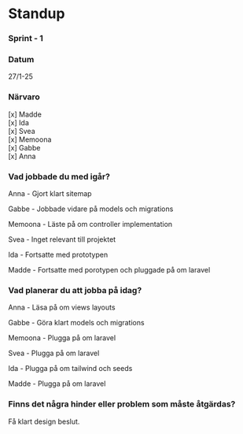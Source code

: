 # Standup

### Sprint - 1

### Datum

27/1-25

### Närvaro

[x] Madde  
[x] Ida  
[x] Svea  
[x] Memoona  
[x] Gabbe  
[x] Anna

### Vad jobbade du med igår?

Anna - Gjort klart sitemap

Gabbe - Jobbade vidare på models och migrations

Memoona - Läste på om controller implementation

Svea - Inget relevant till projektet

Ida - Fortsatte med prototypen

Madde - Fortsatte med porotypen och pluggade på om laravel

### Vad planerar du att jobba på idag?

Anna - Läsa på om views layouts

Gabbe - Göra klart models och migrations

Memoona - Plugga på om laravel

Svea - Plugga på om laravel

Ida - Plugga på om tailwind och seeds

Madde - Plugga på om laravel

### Finns det några hinder eller problem som måste åtgärdas?

Få klart design beslut.
